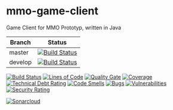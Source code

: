 # mmo-game-client

Game Client for MMO Prototyp, written in Java

Branch|Status
---|---
master|[![Build Status](https://travis-ci.org/MMOPrototyp/mmo-game-client.svg?branch=master)](https://travis-ci.org/MMOPrototyp/mmo-game-client)
develop|[![Build Status](https://travis-ci.org/MMOPrototyp/mmo-game-client.svg?branch=develop)](https://travis-ci.org/MMOPrototyp/mmo-game-client)

[![Build Status](https://travis-ci.org/MMOPrototyp/mmo-game-client.svg?branch=master)](https://travis-ci.org/MMOPrototyp/mmo-game-client)
[![Lines of Code](https://sonarcloud.io/api/project_badges/measure?project=com.jukusoft%3Ammo-prototyp-client&metric=ncloc)](https://sonarcloud.io/dashboard/index/com.jukusoft%3Ammo-prototyp-client) 
[![Quality Gate](https://sonarcloud.io/api/project_badges/measure?project=com.jukusoft%3Ammo-prototyp-client&metric=alert_status)](https://sonarcloud.io/dashboard/index/com.jukusoft%3Ammo-prototyp-client) 
[![Coverage](https://sonarcloud.io/api/project_badges/measure?project=com.jukusoft%3Ammo-prototyp-client&metric=coverage)](https://sonarcloud.io/dashboard/index/com.jukusoft%3Ammo-prototyp-client) 
[![Technical Debt Rating](https://sonarcloud.io/api/project_badges/measure?project=com.jukusoft%3Ammo-prototyp-client&metric=sqale_index)](https://sonarcloud.io/dashboard/index/com.jukusoft%3Ammo-prototyp-client) 
[![Code Smells](https://sonarcloud.io/api/project_badges/measure?project=com.jukusoft%3Ammo-prototyp-client&metric=code_smells)](https://sonarcloud.io/dashboard/index/com.jukusoft%3Ammo-prototyp-client) 
[![Bugs](https://sonarcloud.io/api/project_badges/measure?project=com.jukusoft%3Ammo-prototyp-client&metric=bugs)](https://sonarcloud.io/dashboard/index/com.jukusoft%3Ammo-prototyp-client) 
[![Vulnerabilities](https://sonarcloud.io/api/project_badges/measure?project=com.jukusoft%3Ammo-prototyp-client&metric=vulnerabilities)](https://sonarcloud.io/dashboard/index/com.jukusoft%3Ammo-prototyp-client) 
[![Security Rating](https://sonarcloud.io/api/project_badges/measure?project=com.jukusoft%3Ammo-prototyp-client&metric=security_rating)](https://sonarcloud.io/dashboard/index/com.jukusoft%3Ammo-prototyp-client) 

[![Sonarcloud](https://sonarcloud.io/api/project_badges/quality_gate?project=com.jukusoft%3Ammo-prototyp-client)](https://sonarcloud.io/dashboard?id=com.jukusoft%3Ammo-prototyp-client)

